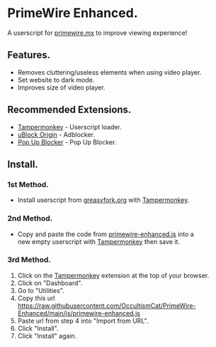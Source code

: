# PrimeWire Enhanced.
A userscript for [primewire.mx](https://primewire.mx/) to improve viewing experience!

## Features.
* Removes cluttering/useless elements when using video player.
* Set website to dark mode.
* Improves size of video player.

## Recommended Extensions.
* [Tampermonkey](https://www.tampermonkey.net/) - Userscript loader.
* [uBlock Origin](https://ublockorigin.com/) - Adblocker.
* [Pop Up Blocker](https://poperblocker.com/) - Pop Up Blocker.

## Install.
### 1st Method.
* Install userscript from [greasyfork.org](https://greasyfork.org/en/scripts/467288-primewire-enhanced-github) with [Tampermonkey](https://www.tampermonkey.net/).

### 2nd Method.
* Copy and paste the code from [primewire-enhanced.js](https://raw.githubusercontent.com/OccultismCat/PrimeWire-Enhanced/main/js/primewire-enhanced.js) into a 	
new empty userscript with [Tampermonkey](https://www.tampermonkey.net/) then save it.

### 3rd Method.
1. Click on the [Tampermonkey](https://www.tampermonkey.net/) extension at the top of your browser.
2. Click on "Dashboard".
3. Go to "Utilities".
4. Copy this url https://raw.githubusercontent.com/OccultismCat/PrimeWire-Enhanced/main/js/primewire-enhanced.js
5. Paste url from step 4 into "Import from URL".
6. Click "Install".
7. Click "Install" again.
